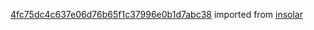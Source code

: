 [4fc75dc4c637e06d76b65f1c37996e0b1d7abc38](https://github.com/insolar/insolar/commit/4fc75dc4c637e06d76b65f1c37996e0b1d7abc38) imported from [insolar](https://github.com/insolar/insolar)
